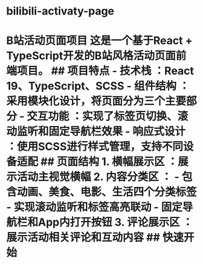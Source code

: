 # bilibili-activaty-page
# B站活动页面项目 这是一个基于React + TypeScript开发的B站风格活动页面前端项目。  ## 项目特点 - 技术栈 ：React 19、TypeScript、SCSS - 组件结构 ：采用模块化设计，将页面分为三个主要部分 - 交互功能 ：实现了标签页切换、滚动监听和固定导航栏效果 - 响应式设计 ：使用SCSS进行样式管理，支持不同设备适配 ## 页面结构 1. 横幅展示区 ：展示活动主视觉横幅 2. 内容分类区 ：    - 包含动画、美食、电影、生活四个分类标签    - 实现滚动监听和标签高亮联动    - 固定导航栏和App内打开按钮 3. 评论展示区 ：展示活动相关评论和互动内容 ## 快速开始

